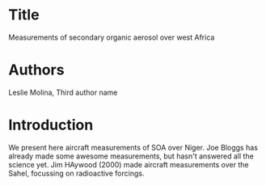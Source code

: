 # Title
Measurements of secondary organic aerosol over west Africa

# Authors 
Leslie Molina, Third author name

# Introduction
We present here aircraft measurements of SOA over Niger.
Joe Bloggs has already made some awesome measurements, but hasn't answered all the science yet. 
Jim HAywood (2000) made aircraft measurements over the Sahel, focussing on radioactive forcings.